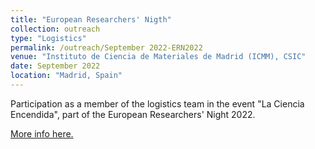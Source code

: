 ```yaml
---
title: "European Researchers' Nigth"
collection: outreach
type: "Logistics"
permalink: /outreach/September 2022-ERN2022
venue: "Instituto de Ciencia de Materiales de Madrid (ICMM), CSIC"
date: September 2022
location: "Madrid, Spain"
---
```


Participation as a member of the logistics team in the event &quot;La Ciencia Encendida&quot;, part of the European Researchers&apos; Night 2022.

[More info here.](https://lanochedelosinvestigadores.es/)
